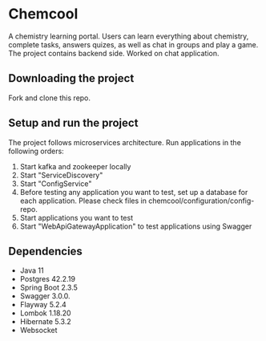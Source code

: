 # Chemcool 

A chemistry learning portal. Users can learn everything about chemistry, complete tasks, answers quizes, as well as chat in groups and play a game.
The project contains backend side. Worked on chat application.

## Downloading the project

Fork and clone this repo.

## Setup and run the project

The project follows microservices architecture. Run applications in the following orders:

1) Start kafka and zookeeper locally
2) Start "ServiceDiscovery"
3) Start "ConfigService"
4) Before testing any application you want to test, set up a database for each application. Please check files in chemcool/configuration/config-repo.
5) Start applications you want to test
6) Start "WebApiGatewayApplication" to test applications using Swagger

## Dependencies

- Java 11
- Postgres 42.2.19
- Spring Boot 2.3.5
- Swagger 3.0.0.
- Flayway 5.2.4
- Lombok 1.18.20
- Hibernate 5.3.2
- Websocket



